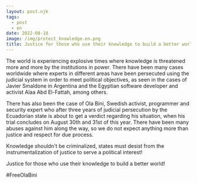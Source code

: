 ```yaml
---
layout: post.njk
tags:
  - post
  - en
date: 2022-08-18
image: /img/protect_knowledge.en.png
title: Justice for those who use their knowledge to build a better world!
---
```

The world is experiencing explosive times where knowledge is threatened
more and more by the institutions in power. There have been many cases
worldwide where experts in different areas have been persecuted using
the judicial system in order to meet political objectives, as seen in
the cases of Javier Smaldone in Argentina and the Egyptian software
developer and activist Alaa Abd El-Fattah, among others.

There has also been the case of Ola Bini, Swedish activist, programmer
and security expert who after three years of judicial persecution by the
Ecuadorian state is about to get a verdict regarding his situation, when
his trial concludes on August 30th and 31st of this year. There have
been many abuses against him along the way, so we do not expect anything
more than justice and respect for due process.

Knowledge shouldn't be criminalized, states must desist from the
instrumentalization of justice to serve a political interest!

Justice for those who use their knowledge to build a better world!

#FreeOlaBini
